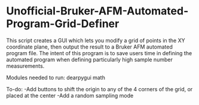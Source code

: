 # Unofficial-Bruker-AFM-Automated-Program-Grid-Definer
This script creates a GUI which lets you modify a grid of points in the XY coordinate plane, then output the result to a Bruker AFM automated program file. The intent of this program is to save users time in defining the automated program when defining particularly high sample number measurements.

Modules needed to run:
dearpygui
math

To-do: 
-Add buttons to shift the origin to any of the 4 corners of the grid, or placed at the center
-Add a random sampling mode
